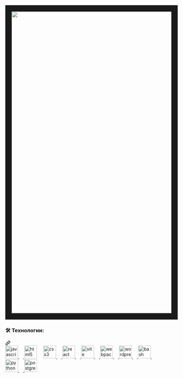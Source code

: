 <div align="center">
  <img src="https://media1.thehungryjpeg.com/thumbs2/ori_3684862_apllzoeq6cv5idrpd1x00303wdkrx259a2ur34xs_go-monogram-logo-design.jpg" 
       style="border: 20px solid; width: 950px;">
</div>

<div class="markdown-heading" dir="auto">
  <h3 align="left" class="heading-element" dir="auto">
    🛠 Технологии:</h3>
  <a id="user-content--технологии" class="anchor" aria-label="Permalink: 🛠 Технологии:" href="#-технологии">
    <svg class="octicon octicon-link" viewBox="0 0 16 16" version="1.1" width="16" height="16" aria-hidden="true">
      <path d="m7.775 3.275 1.25-1.25a3.5 3.5 0 1 1 4.95 4.95l-2.5 2.5a3.5 3.5 0 0 1-4.95 0 .751.751 0 0 1 .018-1.042.751.751 0 0 1 1.042-.018 1.998 1.998 0 0 0 2.83 0l2.5-2.5a2.002 2.002 0 0 0-2.83-2.83l-1.25 1.25a.751.751 0 0 1-1.042-.018.751.751 0 0 1-.018-1.042Zm-4.69 9.64a1.998 1.998 0 0 0 2.83 0l1.25-1.25a.751.751 0 0 1 1.042.018.751.751 0 0 1 .018 1.042l-1.25 1.25a3.5 3.5 0 1 1-4.95-4.95l2.5-2.5a3.5 3.5 0 0 1 4.95 0 .751.751 0 0 1-.018 1.042.751.751 0 0 1-1.042.018 1.998 1.998 0 0 0-2.83 0l-2.5 2.5a1.998 1.998 0 0 0 0 2.83Z">
      </path>
    </svg>
  </a>
</div>

<div align="left" dir="auto">
  <a target="_blank" rel="noopener noreferrer nofollow" href="https://camo.githubusercontent.com/426c1121b29abc64a6b1af1e3aa3091abb38e39c87054720b765af1425c74e7f/68747470733a2f2f63646e2e6a7364656c6976722e6e65742f67682f64657669636f6e732f64657669636f6e2f69636f6e732f6a6176617363726970742f6a6176617363726970742d6f726967696e616c2e737667">
    <img src="https://encrypted-tbn0.gstatic.com/images?q=tbn:ANd9GcTN4W4k4zseh-AKurUNiz98TiScprGtQNykdQ&s" height="40" alt="javascript logo" data-canonical-src="https://cdn.jsdelivr.net/gh/devicons/devicon/icons/javascript/javascript-original.svg" style="max-width: 50%;">
  </a>
  <a target="_blank" rel="noopener noreferrer" href="">
    <img width="12" style="max-width: 100%;">
  </a>
  <a target="_blank" rel="noopener noreferrer nofollow" href="https://camo.githubusercontent.com/6647554cf19482c32acc6a6a3b8bd68b845fafabd474595e7e92dead3075c3ea/68747470733a2f2f63646e2e6a7364656c6976722e6e65742f67682f64657669636f6e732f64657669636f6e2f69636f6e732f68746d6c352f68746d6c352d6f726967696e616c2e737667"><img src="https://camo.githubusercontent.com/6647554cf19482c32acc6a6a3b8bd68b845fafabd474595e7e92dead3075c3ea/68747470733a2f2f63646e2e6a7364656c6976722e6e65742f67682f64657669636f6e732f64657669636f6e2f69636f6e732f68746d6c352f68746d6c352d6f726967696e616c2e737667" height="40" alt="html5 logo" data-canonical-src="https://cdn.jsdelivr.net/gh/devicons/devicon/icons/html5/html5-original.svg" style="max-width: 100%;"></a>
  <a target="_blank" rel="noopener noreferrer" href=""><img width="12" style="max-width: 100%;"></a>
  <a target="_blank" rel="noopener noreferrer nofollow" href="https://camo.githubusercontent.com/4eaf7f26830ffa4bc4c4502a24e9be29fa2796208648a805e8f610da811aeb05/68747470733a2f2f63646e2e6a7364656c6976722e6e65742f67682f64657669636f6e732f64657669636f6e2f69636f6e732f637373332f637373332d6f726967696e616c2e737667">
    <img src="https://camo.githubusercontent.com/4eaf7f26830ffa4bc4c4502a24e9be29fa2796208648a805e8f610da811aeb05/68747470733a2f2f63646e2e6a7364656c6976722e6e65742f67682f64657669636f6e732f64657669636f6e2f69636f6e732f637373332f637373332d6f726967696e616c2e737667" height="40" alt="css3 logo" data-canonical-src="https://cdn.jsdelivr.net/gh/devicons/devicon/icons/css3/css3-original.svg" style="max-width: 100%;">
  </a>
  <a target="_blank" rel="noopener noreferrer" href="">
    <img width="12" style="max-width: 100%;">
  </a>
  <a target="_blank" rel="noopener noreferrer nofollow" href="https://camo.githubusercontent.com/34b891c76d258e4b0ee593443e5cbc2506cdbb7d3cd6bc0e4beffa87a9c1611b/68747470733a2f2f63646e2e6a7364656c6976722e6e65742f67682f64657669636f6e732f64657669636f6e2f69636f6e732f72656163742f72656163742d6f726967696e616c2e737667">
    <img src="https://camo.githubusercontent.com/34b891c76d258e4b0ee593443e5cbc2506cdbb7d3cd6bc0e4beffa87a9c1611b/68747470733a2f2f63646e2e6a7364656c6976722e6e65742f67682f64657669636f6e732f64657669636f6e2f69636f6e732f72656163742f72656163742d6f726967696e616c2e737667" height="40" alt="react logo" data-canonical-src="https://cdn.jsdelivr.net/gh/devicons/devicon/icons/react/react-original.svg" style="max-width: 100%;">
  </a>
  <a target="_blank" rel="noopener noreferrer" href="">
    <img width="12" style="max-width: 100%;">
  </a>
  <a target="_blank" rel="noopener noreferrer nofollow" href="https://camo.githubusercontent.com/57d6a70530ac5af0fcdc62581bd847a442b3025906fe959a6f959437ee5d4d95/68747470733a2f2f736b696c6c69636f6e732e6465762f69636f6e733f693d76697465">
    <img src="https://camo.githubusercontent.com/57d6a70530ac5af0fcdc62581bd847a442b3025906fe959a6f959437ee5d4d95/68747470733a2f2f736b696c6c69636f6e732e6465762f69636f6e733f693d76697465" height="40" alt="vite logo" data-canonical-src="https://skillicons.dev/icons?i=vite" style="max-width: 100%;">
  </a>
  <a target="_blank" rel="noopener noreferrer" href="">
    <img width="12" style="max-width: 100%;">
  </a>
  <a target="_blank" rel="noopener noreferrer nofollow" href="https://camo.githubusercontent.com/366d6489197910444ff50b11c6dbf06fcd9771197d07cec4b38b95050fa0bfed/68747470733a2f2f63646e2e73696d706c6569636f6e732e6f72672f7765627061636b2f384444364639">
    <img src="https://camo.githubusercontent.com/366d6489197910444ff50b11c6dbf06fcd9771197d07cec4b38b95050fa0bfed/68747470733a2f2f63646e2e73696d706c6569636f6e732e6f72672f7765627061636b2f384444364639" height="40" alt="webpack logo" data-canonical-src="https://cdn.simpleicons.org/webpack/8DD6F9" style="max-width: 100%;">
  </a>
  <a target="_blank" rel="noopener noreferrer" href="">
    <img width="12" style="max-width: 100%;">
  </a>
  <a target="_blank" rel="noopener noreferrer nofollow" href="https://camo.githubusercontent.com/89e1726bbf4c9d8ab2903453ae648b10405a4083f65186dd188b482174cf321b/68747470733a2f2f736b696c6c69636f6e732e6465762f69636f6e733f693d776f72647072657373">
    <img src="https://camo.githubusercontent.com/89e1726bbf4c9d8ab2903453ae648b10405a4083f65186dd188b482174cf321b/68747470733a2f2f736b696c6c69636f6e732e6465762f69636f6e733f693d776f72647072657373" height="40" alt="wordpress logo" data-canonical-src="https://skillicons.dev/icons?i=wordpress" style="max-width: 100%;">
  </a>
  <a target="_blank" rel="noopener noreferrer" href="">
    <img width="12" style="max-width: 100%;">
  </a>
  <a target="_blank" rel="noopener noreferrer nofollow" href="https://camo.githubusercontent.com/b417509c17f97435da423411c2d674dcaaa3c1151aa69bafaf51793b973355e4/68747470733a2f2f63646e2e73696d706c6569636f6e732e6f72672f676e75626173682f344541413235">
    <img src="https://camo.githubusercontent.com/b417509c17f97435da423411c2d674dcaaa3c1151aa69bafaf51793b973355e4/68747470733a2f2f63646e2e73696d706c6569636f6e732e6f72672f676e75626173682f344541413235" height="40" alt="bash logo" data-canonical-src="https://cdn.simpleicons.org/gnubash/4EAA25" style="max-width: 100%;">
  </a>
  <a target="_blank" rel="noopener noreferrer" href="">
    <img width="12" style="max-width: 100%;">
  </a>
  <a target="_blank" rel="noopener noreferrer nofollow" href="https://camo.githubusercontent.com/1594bb61e85b22739a2e8fa02ea68154f8969efc2f280a47f2602f99d5f0fc0e/68747470733a2f2f736b696c6c69636f6e732e6465762f69636f6e733f693d7079"><img src="https://camo.githubusercontent.com/1594bb61e85b22739a2e8fa02ea68154f8969efc2f280a47f2602f99d5f0fc0e/68747470733a2f2f736b696c6c69636f6e732e6465762f69636f6e733f693d7079" height="40" alt="python logo" data-canonical-src="https://skillicons.dev/icons?i=py" style="max-width: 100%;">
  </a>
  <a target="_blank" rel="noopener noreferrer" href="">
    <img width="12" style="max-width: 100%;">
  </a>
  <a target="_blank" rel="noopener noreferrer nofollow" href="https://camo.githubusercontent.com/8ac99a8f9df10832e35eb2fb7fad603424fa19b103551cdebf76cbae20d9ef0c/68747470733a2f2f736b696c6c69636f6e732e6465762f69636f6e733f693d706f737467726573">
    <img src="https://camo.githubusercontent.com/8ac99a8f9df10832e35eb2fb7fad603424fa19b103551cdebf76cbae20d9ef0c/68747470733a2f2f736b696c6c69636f6e732e6465762f69636f6e733f693d706f737467726573" height="40" alt="postgresql logo" data-canonical-src="https://skillicons.dev/icons?i=postgres" style="max-width: 100%;">
  </a>

<!--
**Amir1233/Amir1233** is a ✨ _special_ ✨ repository because its `README.md` (this file) appears on your GitHub profile.

Here are some ideas to get you started:

- 🔭 I’m currently working on ...
- 🌱 I’m currently learning ...
- 👯 I’m looking to collaborate on ...
- 🤔 I’m looking for help with ...
- 💬 Ask me about ...
- 📫 How to reach me: ...
- 😄 Pronouns: ...
- ⚡ Fun fact: ...
-->
